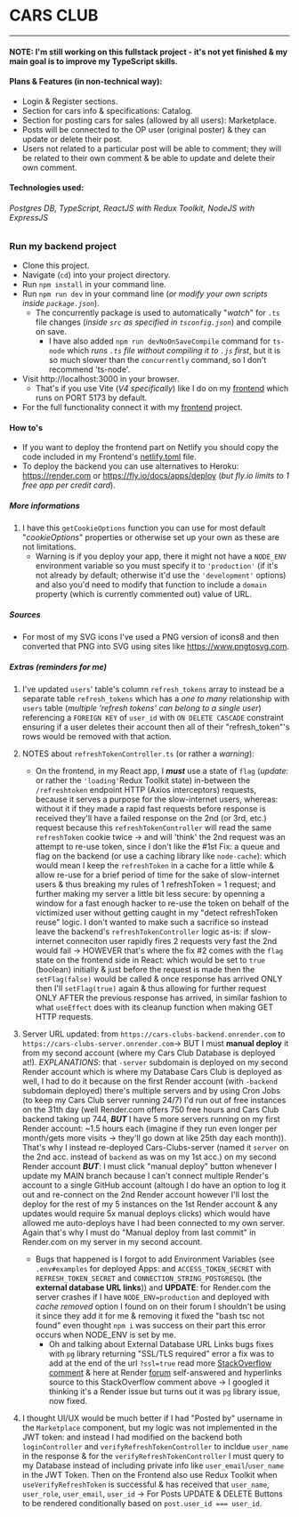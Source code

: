 # CARS CLUB

---

#### NOTE: I'm still working on this fullstack project - it's not yet finished & my main goal is to improve my TypeScript skills.

#### Plans & Features (in non-technical way):

- Login & Register sections.
- Section for cars info & specifications: Catalog.
- Section for posting cars for sales (allowed by all users): Marketplace.
- Posts will be connected to the OP user (original poster) & they can update or delete their post.
- Users not related to a particular post will be able to comment; they will be related to their own comment & be able to update and delete their own comment.

#### Technologies used:

###### Postgres DB, TypeScript, ReactJS with Redux Toolkit, NodeJS with ExpressJS

### Run my backend project

- Clone this project.
- Navigate (`cd`) into your project directory.
- Run `npm install` in your command line.
- Run `npm run dev` in your command line (_or modify your own scripts inside `package.json`_).
  - The concurrently package is used to automatically "_watch_" for `.ts` file changes (_inside `src` as specified in `tsconfig.json`_) and compile on save.
    - I have also added `npm run devNoOnSaveCompile` command for `ts-node` which _runs `.ts` file without compiling it to `.js` first_, but it is so much slower than the `concurrently` command, so I don't recommend 'ts-node'.
- Visit http://localhost:3000 in your browser.
  - That's if you use Vite (_V4 specifically_) like I do on my <a href="https://github.com/Aleksandar15/Cars-Club-frontend">frontend</a> which runs on PORT 5173 by default.
- For the full functionality connect it with my <a href="https://github.com/Aleksandar15/Cars-Club-frontend">frontend</a> project.

#### How to's

- If you want to deploy the frontend part on Netlify you should copy the code included in my Frontend's <a href="https://github.com/Aleksandar15/Cars-Club-frontend/blob/main/netlify.toml">netlify.toml</a> file.
- To deploy the backend you can use alternatives to Heroku: <a href="https://render.com">https://render.com</a> or <a href="https://fly.io/docs/apps/deploy">https://fly.io/docs/apps/deploy</a> (_but fly.io limits to 1 free app per credit card_).

##### More informations

1. I have this `getCookieOptions` function you can use for most default "_cookieOptions_" properties or otherwise set up your own as these are not limitations.
   - Warning is if you deploy your app, there it might not have a `NODE_ENV` environment variable so you must specify it to `'production'` (if it's not already by default; otherwise it'd use the `'development'` options) and also you'd need to modify that function to include a `domain` property (which is currently commented out) value of URL.

##### Sources

- For most of my SVG icons I've used a PNG version of icons8 and then converted that PNG into SVG using sites like https://www.pngtosvg.com.

##### Extras (_reminders for me_)

1. I've updated `users`' table's column `refresh_tokens` array to instead be a separate table `refresh_tokens` which has a _one to many_ relationship with `users` table (_multiple 'refresh tokens' can belong to a single user_) referencing a `FOREIGN KEY` of `user_id` with `ON DELETE CASCADE` constraint ensuring if a user deletes their account then all of their "refresh_token"'s rows would be removed with that action.

2. NOTES about `refreshTokenController.ts` (or rather a _warning_):
   - On the frontend, in my React app, I **_must_** use a state of `flag` (_update_: or rather the `'loading'`Redux Toolkit state)
     in-between the `/refreshtoken` endpoint HTTP (Axios interceptors) requests, because
     it serves a purpose for the slow-internet users, whereas: without it
     if they made a rapid fast requests before response is received
     they'll have a failed response on the 2nd (or 3rd, etc.) request
     because this `refreshTokenController` will read the same `refreshToken`
     cookie twice -> and will 'think' the 2nd request was an attempt
     to re-use token, since I don't like the #1st Fix: a queue and
     flag on the backend (or use a caching library like `node-cache`): which would mean I keep the `refreshToken` in a
     cache for a little while & allow re-use for a brief period of time
     for the sake of slow-internet users & thus breaking my rules of
     1 refreshToken = 1 request; and further making my server a little bit less
     secure: by openning a window for a fast enough hacker to re-use
     the token on behalf of the victimized user without getting caught in my "detect refreshToken reuse" logic. I don't wanted to
     make such a sacrifice so instead leave the backend's `refreshTokenController` logic as-is: if
     slow-internet conneciton user rapidly fires 2 requests very fast
     the 2nd would fail -> HOWEVER that's where the fix #2 comes with the
     `flag` state on the frontend side in React: which would be set to `true` (boolean) initially & just before the request is made then the `setFlag(false)` would be called & once
     response has arrived ONLY then I'll `setFlag(true)` again & thus
     allowing for further request ONLY AFTER the previous response has
     arrived, in similar fashion to what `useEffect` does with its cleanup function when making GET HTTP requests.
3. Server URL updated: from `https://cars-clubs-backend.onrender.com` to `https://cars-clubs-server.onrender.com`-> BUT I must **manual deploy** it from my second account (where my Cars Club Database is deployed at!). _EXPLANATIONS_: that `-server` subdomain is deployed on my second Render account which is where my Database Cars Club is deployed as well, I had to do it because on the first Render account (with `-backend` subdomain deployed) there's multiple servers and by using Cron Jobs (to keep my Cars Club server running 24/7) I'd run out of free instances on the 31th day (well Render.com offers 750 free hours and Cars Club backend taking up 744, **_BUT_** I have 5 more servers running on my first Render account: ~1.5 hours each (imagine if they run even longer per month/gets more visits -> they'll go down at like 25th day each month)). That's why I instead re-deployed Cars-Clubs-server (named it `server` on the 2nd acc. instead of `backend` as was on my 1st acc.) on my second Render account **_BUT_**: I must click "manual deploy" button whenever I update my MAIN branch because I can't connect multiple Render's account to a single GitHub account (altough I do have an option to log it out and re-connect on the 2nd Render account however I'll lost the deploy for the rest of my 5 instances on the 1st Render account & any updates would require 5x manual deploys clicks) which would have allowed me auto-deploys have I had been connected to my own server. Again that's why I must do "Manual deploy from last commit" in Render.com on my server in my second account.
   - Bugs that happened is I forgot to add Environment Variables (see `.env#examples` for deployed Apps: and `ACCESS_TOKEN_SECRET` with `REFRESH_TOKEN_SECRET` and `CONNECTION_STRING_POSTGRESQL` (the **external database URL links**)) and **UPDATE**: for Render.com the server crashes if I have `NODE_ENV=production` and deployed with _cache removed_ option I found on on their forum I shouldn't be using it since they add it for me & removing it fixed the "bash tsc not found" even thought `npm i` was success on their part this error occurs when NODE_ENV is set by me.
     - Oh and talking about External Database URL Links bugs fixes with `pg` library returning "SSL/TLS required" error a fix was to add at the end of the url `?ssl=true` read more <a href="https://stackoverflow.com/questions/22301722/ssl-for-postgresql-connection-nodejs">StackOverflow comment</a> & here at Render <a href="https://community.render.com/t/ssl-tls-required/1022">forum</a> self-answered and hyperlinks source to this StackOverflow comment above -> I googled it thinking it's a Render issue but turns out it was `pg` library issue, now fixed.
4. I thought UI/UX would be much better if I had "Posted by" username in the `Marketplace` component, but my logic was not implemented in the JWT token: and instead I had modified on the backend both `loginController` and `verifyRefreshTokenController` to incldue `user_name` in the response & for the `verifyRefreshTokenController` I must query to my Database instead of including private info like `user_email`/`user_name` in the JWT Token. Then on the Frontend also use Redux Toolkit when `useVerifyRefreshToken` is successful & has received that `user_name`, `user_role`, `user_email`, `user_id` -> For Posts UPDATE & DELETE Buttons to be rendered conditionally based on `post.user_id === user_id`.
